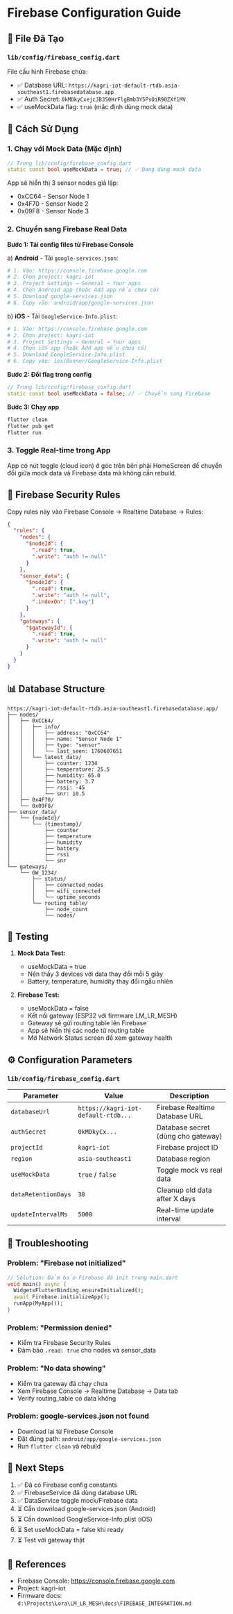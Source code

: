 # Firebase Configuration Guide

## 📁 File Đã Tạo

### `lib/config/firebase_config.dart`
File cấu hình Firebase chứa:
- ✅ Database URL: `https://kagri-iot-default-rtdb.asia-southeast1.firebasedatabase.app`
- ✅ Auth Secret: `0kMDkyCxejcJB350HrFlgBmb3Y5PsOiR90ZXf1MV`
- ✅ useMockData flag: `true` (mặc định dùng mock data)

## 🔧 Cách Sử Dụng

### 1. Chạy với Mock Data (Mặc định)
```dart
// Trong lib/config/firebase_config.dart
static const bool useMockData = true; // ✅ Đang dùng mock data
```

App sẽ hiển thị 3 sensor nodes giả lập:
- 0xCC64 - Sensor Node 1
- 0x4F70 - Sensor Node 2  
- 0x09F8 - Sensor Node 3

### 2. Chuyển sang Firebase Real Data

**Bước 1: Tải config files từ Firebase Console**

a) **Android** - Tải `google-services.json`:
```bash
# 1. Vào: https://console.firebase.google.com
# 2. Chọn project: kagri-iot
# 3. Project Settings → General → Your apps
# 4. Chọn Android app (hoặc Add app nếu chưa có)
# 5. Download google-services.json
# 6. Copy vào: android/app/google-services.json
```

b) **iOS** - Tải `GoogleService-Info.plist`:
```bash
# 1. Vào: https://console.firebase.google.com
# 2. Chọn project: kagri-iot
# 3. Project Settings → General → Your apps
# 4. Chọn iOS app (hoặc Add app nếu chưa có)
# 5. Download GoogleService-Info.plist
# 6. Copy vào: ios/Runner/GoogleService-Info.plist
```

**Bước 2: Đổi flag trong config**
```dart
// Trong lib/config/firebase_config.dart
static const bool useMockData = false; // ✅ Chuyển sang Firebase
```

**Bước 3: Chạy app**
```bash
flutter clean
flutter pub get
flutter run
```

### 3. Toggle Real-time trong App

App có nút toggle (cloud icon) ở góc trên bên phải HomeScreen để chuyển đổi giữa mock data và Firebase data mà không cần rebuild.

## 🔐 Firebase Security Rules

Copy rules này vào Firebase Console → Realtime Database → Rules:

```json
{
  "rules": {
    "nodes": {
      "$nodeId": {
        ".read": true,
        ".write": "auth != null"
      }
    },
    "sensor_data": {
      "$nodeId": {
        ".read": true,
        ".write": "auth != null",
        ".indexOn": [".key"]
      }
    },
    "gateways": {
      "$gatewayId": {
        ".read": true,
        ".write": "auth != null"
      }
    }
  }
}
```

## 📊 Database Structure

```
https://kagri-iot-default-rtdb.asia-southeast1.firebasedatabase.app/
├── nodes/
│   ├── 0xCC64/
│   │   ├── info/
│   │   │   ├── address: "0xCC64"
│   │   │   ├── name: "Sensor Node 1"
│   │   │   ├── type: "sensor"
│   │   │   └── last_seen: 1760607651
│   │   └── latest_data/
│   │       ├── counter: 1234
│   │       ├── temperature: 25.5
│   │       ├── humidity: 65.0
│   │       ├── battery: 3.7
│   │       ├── rssi: -45
│   │       └── snr: 10.5
│   ├── 0x4F70/
│   └── 0x09F8/
├── sensor_data/
│   └── {nodeId}/
│       └── {timestamp}/
│           ├── counter
│           ├── temperature
│           ├── humidity
│           ├── battery
│           ├── rssi
│           └── snr
└── gateways/
    └── GW_1234/
        ├── status/
        │   ├── connected_nodes
        │   ├── wifi_connected
        │   └── uptime_seconds
        └── routing_table/
            ├── node_count
            └── nodes/
```

## 🧪 Testing

1. **Mock Data Test:**
   - useMockData = true
   - Nên thấy 3 devices với data thay đổi mỗi 5 giây
   - Battery, temperature, humidity thay đổi ngẫu nhiên

2. **Firebase Test:**
   - useMockData = false
   - Kết nối gateway (ESP32 với firmware LM_LR_MESH)
   - Gateway sẽ gửi routing table lên Firebase
   - App sẽ hiển thị các node từ routing table
   - Mở Network Status screen để xem gateway health

## ⚙️ Configuration Parameters

### `lib/config/firebase_config.dart`

| Parameter | Value | Description |
|-----------|-------|-------------|
| `databaseUrl` | `https://kagri-iot-default-rtdb...` | Firebase Realtime Database URL |
| `authSecret` | `0kMDkyCx...` | Database secret (dùng cho gateway) |
| `projectId` | `kagri-iot` | Firebase project ID |
| `region` | `asia-southeast1` | Database region |
| `useMockData` | `true` / `false` | Toggle mock vs real data |
| `dataRetentionDays` | `30` | Cleanup old data after X days |
| `updateIntervalMs` | `5000` | Real-time update interval |

## 🚨 Troubleshooting

### Problem: "Firebase not initialized"
```dart
// Solution: Đảm bảo Firebase đã init trong main.dart
void main() async {
  WidgetsFlutterBinding.ensureInitialized();
  await Firebase.initializeApp();
  runApp(MyApp());
}
```

### Problem: "Permission denied"
- Kiểm tra Firebase Security Rules
- Đảm bảo `.read: true` cho nodes và sensor_data

### Problem: "No data showing"
- Kiểm tra gateway đã chạy chưa
- Xem Firebase Console → Realtime Database → Data tab
- Verify routing_table có data không

### Problem: google-services.json not found
- Download lại từ Firebase Console
- Đặt đúng path: `android/app/google-services.json`
- Run `flutter clean` và rebuild

## 📝 Next Steps

1. ✅ Đã có Firebase config constants
2. ✅ FirebaseService đã dùng database URL
3. ✅ DataService toggle mock/Firebase data
4. ⏳ Cần download google-services.json (Android)
5. ⏳ Cần download GoogleService-Info.plist (iOS)
6. ⏳ Set useMockData = false khi ready
7. ⏳ Test với gateway thật

## 🔗 References

- Firebase Console: https://console.firebase.google.com
- Project: kagri-iot
- Firmware docs: `d:\Projects\Lora\LM_LR_MESH\docs\FIREBASE_INTEGRATION.md`
